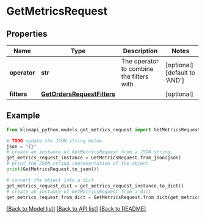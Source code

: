 # GetMetricsRequest


## Properties

Name | Type | Description | Notes
------------ | ------------- | ------------- | -------------
**operator** | **str** | The operator to combine the filters with | [optional] [default to 'AND']
**filters** | [**GetOrdersRequestFilters**](GetOrdersRequestFilters.md) |  | [optional] 

## Example

```python
from klimapi_python.models.get_metrics_request import GetMetricsRequest

# TODO update the JSON string below
json = "{}"
# create an instance of GetMetricsRequest from a JSON string
get_metrics_request_instance = GetMetricsRequest.from_json(json)
# print the JSON string representation of the object
print(GetMetricsRequest.to_json())

# convert the object into a dict
get_metrics_request_dict = get_metrics_request_instance.to_dict()
# create an instance of GetMetricsRequest from a dict
get_metrics_request_from_dict = GetMetricsRequest.from_dict(get_metrics_request_dict)
```
[[Back to Model list]](../README.md#documentation-for-models) [[Back to API list]](../README.md#documentation-for-api-endpoints) [[Back to README]](../README.md)


